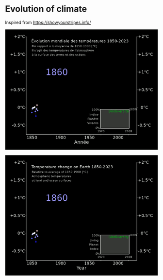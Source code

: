 # Evolution of climate 

Inspired from https://showyourstripes.info/

![](/fig/Mystripes_Fr.gif) <br>

![](/fig/Mystripes_Uk.gif) <br>


